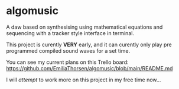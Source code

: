 # algomusic
A daw based on synthesising using mathematical equations and sequencing with a tracker style interface in terminal.

This project is curently **VERY** early, and it can curently only play pre programmed compiled sound waves for a set time.

You can see my current plans on this Trello board:
https://github.com/EmiliaThorsen/algomusic/blob/main/README.md

I will *attempt* to work more on this project in my free time now...
